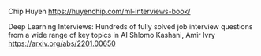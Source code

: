 Chip Huyen
https://huyenchip.com/ml-interviews-book/

Deep Learning Interviews: Hundreds of fully solved job interview questions from a wide range of key topics in AI
Shlomo Kashani, Amir Ivry
https://arxiv.org/abs/2201.00650
